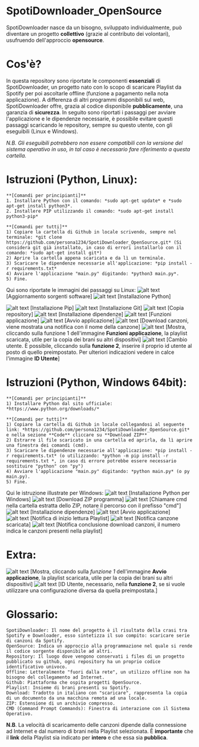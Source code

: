 # SpotiDownloader_OpenSource

SpotiDownloader nasce da un bisogno, sviluppato individualmente, può diventare un progetto **collettivo** (grazie al contributo dei volontari), usufruendo dell'approccio **opensource**.

# Cos'è?
In questa repository sono riportate le componenti **essenziali** di SpotiDownloader, un progetto nato con lo scopo di scaricare Playlist da Spotify per poi ascoltarle offline (funzione a pagamento nella nota applicazione). 
A differenza di altri programmi disponibili sul web, SpotiDownloader offre, grazia al codice disponibile **pubblicamente**, una garanzia di **sicurezza**.
In seguito sono riportati i passaggi per avviare l'applicazione e le dipendenze necessarie, è possibile evitare questi passaggi scaricando le repository, sempre su questo utente, con gli eseguibili (Linux e Windows). 

*N.B. Gli eseguibili potrebbero non essere compatibili con la versione del sistema operativo in uso, in tal caso è necessario fare riferimento a questa cartella.*


# Istruzioni (Python, Linux):
    
    **[Comandi per principianti]**
    1. Installare Python con il comando: *sudo apt-get update* e *sudo apt-get install python3*. 
    2. Installere PIP utilizzando il comando: *sudo apt-get install python3-pip*

    **[Comandi per tutti]**
    1) Copiare la cartella di Github in locale scrivendo, sempre nel terminale: *git clone https://github.com/persona1234/SpotiDownloader_OpenSource.git* (Si considera git già installato, in caso di errori installarlo con il comando: *sudo apt-get install git*)
    2) Aprire la cartella appena scaricata e da lì un terminale.
    3) Scaricare le dipendenze necessarie all'applicazione: *pip install -r requirements.txt*
    4) Avviare l'applicazione "main.py" digitando: *python3 main.py*.
    5) Fine.
   
Qui sono riportate le immagini dei passaggi su Linux:
![alt text](https://github.com/persona1234/SpotiDownloader_OpenSource/blob/main/IMG_Linux_edit/update.png) [Aggiornamento sorgenti software]
![alt text](https://github.com/persona1234/SpotiDownloader_OpenSource/blob/main/IMG_Linux_edit/python.png) [Installazione Python]

![alt text](https://github.com/persona1234/SpotiDownloader_OpenSource/blob/main/IMG_Linux_edit/pip.png) [Installazione Pip]
![alt text](https://github.com/persona1234/SpotiDownloader_OpenSource/blob/main/IMG_Linux_edit/git.png) [Installazione Git]
![alt text](https://github.com/persona1234/SpotiDownloader_OpenSource/blob/main/IMG_Linux_edit/clone.png) [Copia repository]
![alt text](https://github.com/persona1234/SpotiDownloader_OpenSource/blob/main/IMG_Linux_edit/requirements.png) [Installazione dipendenze]
![alt text](https://github.com/persona1234/SpotiDownloader_OpenSource/blob/main/IMG_Linux_edit/home1.png) [Funzioni applicazione]
![alt text](https://github.com/persona1234/SpotiDownloader_OpenSource/blob/main/IMG_Linux_edit/avvio.png) [Avvio applicazione]
![alt text](https://github.com/persona1234/SpotiDownloader_OpenSource/blob/main/IMG_Linux_edit/download.png) [Download canzoni, viene mostrata una notifica con il nome della canzone]
![alt text](https://github.com/persona1234/SpotiDownloader_OpenSource/blob/main/IMG_Linux_edit/cartella1.png) [Mostra, cliccando sulla funzione 1 dell'immagine **Funzioni applicazione**, la playlist scaricata, utile per la copia dei brani su altri dispositivi]
![alt text](https://github.com/persona1234/SpotiDownloader_OpenSource/blob/main/IMG_Linux_edit/login.png) [Cambio utente. È possibile, cliccando sulla **funzione 2**, inserire il proprio id utente al posto di quello preimpostato. Per ulteriori indicazioni vedere in calce l'immagine **ID Utente**]



# Istruzioni (Python, Windows 64bit):

    **[Comandi per principianti]**
    1) Installare Python dal sito ufficiale: *https://www.python.org/downloads/*
    
    **[Comandi per tutti]**
    1) Copiare la cartella di Github in locale collegandosi al seguente link: *https://github.com/persona1234/SpotiDownloader_OpenSource.git* e nella sezione **Code** cliccare su **Download ZIP**
    2) Estrarre il file scaricato in una cartella ed aprirla, da lì aprire una finestra dei comandi (cmd).
    3) Scaricare le dipendenze necessarie all'applicazione: *pip install -r requirements.txt* (o utilizzando: *python -m pip install -r requirements.txt *, in caso di errore potrebbe essere necessario sostituire "python" con "py")
    4) Avviare l'applicazione "main.py" digitando: *python main.py* (o py main.py).
    5) Fine.

Qui le istruzione illustrate per Windows:
![alt text](https://github.com/persona1234/SpotiDownloader_OpenSource/blob/main/IMG_Windows/Python_download.png) [Installazione Python per Windows]
![alt text](https://github.com/persona1234/SpotiDownloader_OpenSource/blob/main/IMG_Windows/Git_Cartella.png) [Download ZIP programma]
![alt text](https://github.com/persona1234/SpotiDownloader_OpenSource/blob/main/IMG_Windows/Cmd_cartella.png) [Chiamare cmd nella cartella estratta dello ZIP, notare il percorso con il prefisso "cmd"]
![alt text](https://github.com/persona1234/SpotiDownloader_OpenSource/blob/main/IMG_Windows/Pip_install.png) [Installazione dipendenze]
![alt text](https://github.com/persona1234/SpotiDownloader_OpenSource/blob/main/IMG_Windows/App_home1.png) [Avvio applicazione]
![alt text](https://github.com/persona1234/SpotiDownloader_OpenSource/blob/main/IMG_Windows/App_avvio.png) [Notifica di inizio lettura Playlist]
![alt text](https://github.com/persona1234/SpotiDownloader_OpenSource/blob/main/IMG_Windows/App_scarica.png) [Notifica canzone scaricata]
![alt text](https://github.com/persona1234/SpotiDownloader_OpenSource/blob/main/IMG_Windows/Play_letta.png) [Notifica conclusione download canzoni, il numero indica le canzoni presenti nella playlist]

# Extra:
![alt text](https://github.com/persona1234/SpotiDownloader_OpenSource/blob/main/IMG_Windows/Link.png) [Mostra, cliccando sulla *funzione 1* dell'immagine **Avvio applicazione**, la playlist scaricata, utile per la copia dei brani su altri dispositivi]
![alt text](https://github.com/persona1234/SpotiDownloader_OpenSource/blob/main/IMG_Windows/Nome_utente.png) [ID Utente, necessario, nella **funzione 2**, se si vuole utilizzare una configurazione diversa da quella preimpostata.]





# Glossario:
    SpotiDownloader: Il nome del progetto è il risultato della crasi tra Spotify e Downloader, esso sintetizza il suo compito: scaricare serie di canzoni da Spotify.
    OpenSource: Indica un approccio alla programmazione nel quale si rende il codice sorgente disponibile ad altri.
    Repository: Il luogo dove vengono conservati i files di un progetto pubblicato su github, ogni repository ha un proprio codice identificativo univoco.
    Offline: Letteralmente "fuori dalla rete", un utilizzo offline non ha bisogno del collegamento ad Internet.
    Github: Piattaforma che ospita progetti OpenSource.
    Playlist: Insieme di brani presenti su Spotify.
    Download: Tradotto in italiano con "scaricare", rappresenta la copia di un documento da una macchina remota ad una locale.
    ZIP: Estensione di un archivio compresso.
    CMD (Command Prompt Commands): Finestra di interazione con il Sistema Operativo.
    
**N.B**. La velocità di scaricamento delle canzoni dipende dalla connessione ad Internet e dal numero di brani nella Playlist selezionata. È **importante** che il **link** della Playlist sia indicato per **intero** e che essa sia **pubblica**.
